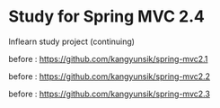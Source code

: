 # Study for Spring MVC 2.4

Inflearn study project (continuing)

before : https://github.com/kangyunsik/spring-mvc2.1

before : https://github.com/kangyunsik/spring-mvc2.2

before : https://github.com/kangyunsik/spring-mvc2.3
